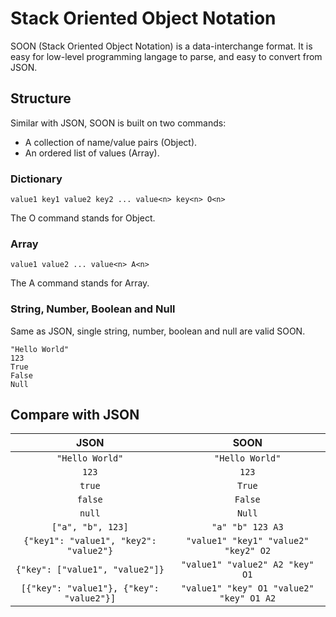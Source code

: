 # Stack Oriented Object Notation

SOON (Stack Oriented Object Notation) is a data-interchange format. It is easy for low-level programming langage to parse, and easy to convert from JSON.

## Structure

Similar with JSON, SOON is built on two commands:

* A collection of name/value pairs (Object).
* An ordered list of values (Array).

### Dictionary

```
value1 key1 value2 key2 ... value<n> key<n> O<n>
```

The O command stands for Object.

### Array

```
value1 value2 ... value<n> A<n>
```

The A command stands for Array.

### String, Number, Boolean and Null

Same as JSON, single string, number, boolean and null are valid SOON.

```
"Hello World"
123
True
False
Null
```

## Compare with JSON

| JSON | SOON |
|:----:|:---:|
| `"Hello World"` | `"Hello World"` |
| `123` | `123` |
| `true` | `True` |
| `false` | `False` |
| `null` | `Null` |
| `["a", "b", 123]` | `"a" "b" 123 A3` |
| `{"key1": "value1", "key2": "value2"}` | `"value1" "key1" "value2" "key2" O2` |
| `{"key": ["value1", "value2"]}` | `"value1" "value2" A2 "key" O1` |
| `[{"key": "value1"}, {"key": "value2"}]` | `"value1" "key" O1 "value2" "key" O1 A2` |